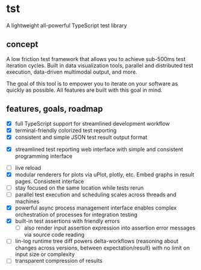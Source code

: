 # tst
A lightweight all-powerful TypeScript test library

## concept

A low friction test framework that allows you to achieve sub-500ms test iteration cycles. Built in data visualization
tools, parallel and distributed test execution, data-driven multimodal output, and more.

The goal of this tool is to empower you to iterate on your software as quickly as possible. All features are built with this goal in mind.

## features, goals, roadmap

- [x] full TypeScript support for streamlined development workflow
- [x] terminal-friendly colorized test reporting
- [x] consistent and simple JSON test result output format
<!-- more for checking how it ran -->
- [x] streamlined test reporting web interface with simple and consistent programming interface
<!-- more about looking at results -->
   - [ ] live reload
   - [x] modular renderers for plots via uPlot, plotly, etc. Embed graphs in result pages. Consistent interface
   - [ ] stay focused on the same location while tests rerun
- [ ] parallel test execution and scheduling scales across threads and machines
- [x] powerful async process management interface enables complex orchestration of processes for integration testing
- [x] built-in test assertions with friendly errors
   - [ ] also render input assertion expression into assertion error messages via source code reading
- [ ] lin-log runtime tree diff powers delta-workflows (reasoning about changes across versions, between
  expectation/result) with no limit on input size or complexity
- [ ] transparent compression of results
